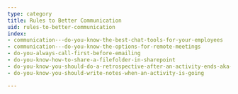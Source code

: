 ```yaml
---
type: category
title: Rules to Better Communication
uid: rules-to-better-communication
index:
- communication---do-you-know-the-best-chat-tools-for-your-employees
- communication---do-you-know-the-options-for-remote-meetings
- do-you-always-call-first-before-emailing
- do-you-know-how-to-share-a-filefolder-in-sharepoint
- do-you-know-you-should-do-a-retrospective-after-an-activity-ends-aka-feedback
- do-you-know-you-should-write-notes-when-an-activity-is-going

---
```

<p>​​<br></p>



